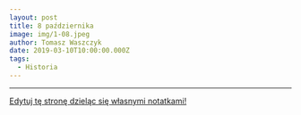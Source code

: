 ```yaml
---
layout: post
title: 8 października
image: img/1-08.jpeg
author: Tomasz Waszczyk
date: 2019-03-10T10:00:00.000Z
tags:
  - Historia
---
```



---

<a href="https://github.com/TomaszWaszczyk/historia.waszczyk.com/edit/master/src/content/october-8.md" target="_blank">Edytuj tę stronę dzieląc się własnymi notatkami!</a>
